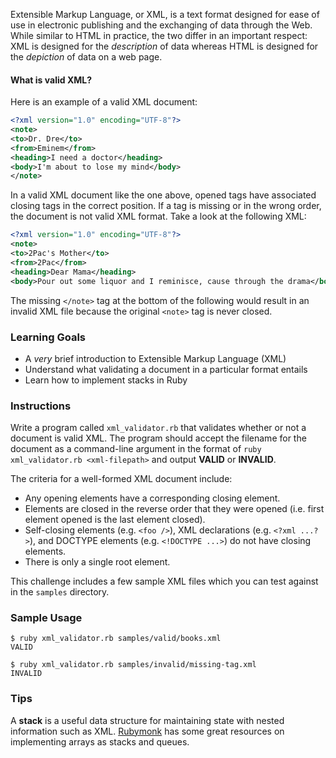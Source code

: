 Extensible Markup Language, or XML, is a text format designed for ease of use in electronic publishing and the exchanging of data through the Web. While similar to HTML in practice, the two differ in an important respect: XML is designed for the _description_ of data whereas HTML is designed for the _depiction_ of data on a web page.

#### What is valid XML?

Here is an example of a valid XML document:

```xml
<?xml version="1.0" encoding="UTF-8"?>
<note>
<to>Dr. Dre</to>
<from>Eminem</from>
<heading>I need a doctor</heading>
<body>I'm about to lose my mind</body>
</note>
```

In a valid XML document like the one above, opened tags have associated closing tags in the correct position. If a tag is missing or in the wrong order, the document is not valid XML format. Take a look at the following XML:

```xml
<?xml version="1.0" encoding="UTF-8"?>
<note>
<to>2Pac's Mother</to>
<from>2Pac</from>
<heading>Dear Mama</heading>
<body>Pour out some liquor and I reminisce, cause through the drama</body>
```

The missing `</note>` tag at the bottom of the following would result in an invalid XML file because the original `<note>` tag is never closed.

### Learning Goals

* A _very_ brief introduction to Extensible Markup Language (XML)
* Understand what validating a document in a particular format entails
* Learn how to implement stacks in Ruby

### Instructions

Write a program called `xml_validator.rb` that validates whether or not a document is valid XML. The program should accept the filename for the document as a command-line argument in the format of `ruby xml_validator.rb <xml-filepath>` and output **VALID** or **INVALID**.

The criteria for a well-formed XML document include:

* Any opening elements have a corresponding closing element.
* Elements are closed in the reverse order that they were opened (i.e. first element opened is the last element closed).
* Self-closing elements (e.g. `<foo />`), XML declarations (e.g. `<?xml ...?>`), and DOCTYPE elements (e.g. `<!DOCTYPE ...>`) do not have closing elements.
* There is only a single root element.

This challenge includes a few sample XML files which you can test against in the `samples` directory.

### Sample Usage

```no-highlight
$ ruby xml_validator.rb samples/valid/books.xml
VALID

$ ruby xml_validator.rb samples/invalid/missing-tag.xml
INVALID
```

### Tips

A **stack** is a useful data structure for maintaining state with nested information such as XML. [Rubymonk][rubymonk] has some great resources on implementing arrays as stacks and queues.

[rubymonk]: http://rubymonk.com/learning/books/4-ruby-primer-ascent/chapters/33-advanced-arrays/lessons/86-stacks-and-queues
